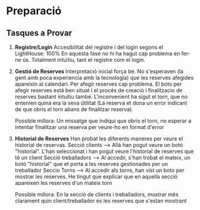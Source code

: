 # Preparació

## Tasques a Provar

1. **Registre/Login**
    Accesibilitat del registre i del login segons el LightHouse: 100%
   En aquesta fase no hi ha hagut cap problema en fer-ne ús. Totalment intuïtiu, tant el registre com el login.

2. **Gestió de Reserves**
   Interpretació inicial força bé. No s'esperaven (la gent amb poca experiencia amb la tecnología) que les reserves afegides apareixin al calendari. Per afegir reserves cap problema. El boto per afegir reserves está ben situat i el procés de creació i finalitzacio de reserves bastant intuitiu també.
   L'inconvenient ha sigut el torn, que no entenien quina era la seva útilitat (La reserva et dona un error indicant de que obris el torn abans de finalitzar reserva).

   Possible millora: Un missatge que indiqui que obris el torn, no esperar a intentar finalitzar una reserva per veure-ho en format d'error

3. **Historial de Reserves**
   Han probat les diferents maneres per veure el historial de reservas. 
   Secció clients --> Allà han pogut veure un botó "historial". L'han seleccionat i han pogut veure l'historial de reserves que té un client
   Secció treballadors --> Al accedir, s'han trobat el mateix, un botó "historial" que et porta a les reserves gestionades per un treballador
   Seccio Torns --> Al accedir als torns, han vist un boto per mostrar les reserves. He tingut que explicar que en aquella secció apareixen les reserves d'un mateix torn

   Possible millora: En la secció de clients i treballadors, mostrar més clarament quin client/treballador és les reserves que s'estan mostrant 